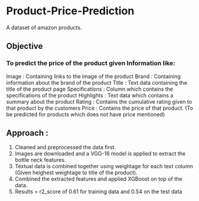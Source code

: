 # Product-Price-Prediction
A dataset of amazon products.
## Objective 
### To predict the price of the product given Information like:
Image : Containing links to the image of the product
Brand : Containing information about the brand of the product
Title : Text data containing the title of the product page
Specifications : Column which contains the specifications of the product
Highlights : Text data which contains a summary about the product
Rating : Contains the cumulative rating given to that product by the customers
Price : Contains the price of that product. (To be predicted for products which does not have price mentioned)

## Approach :
1) Cleaned and preprocessed the data first.
2) Images are downloaded and a VGG-16 model is applied to extract the bottle neck features.
3) Textual data is combined together using weightage for each text column (Given heighest weightage to title of the product).
4) Combined the extracted features and applied XGBoost on top of the data.
5) Results = r2_score of 0.61 for training data and 0.54 on the test data
